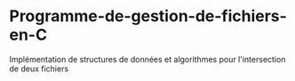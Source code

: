 # Programme-de-gestion-de-fichiers-en-C
Implémentation de structures de données et algorithmes pour l'intersection de deux fichiers

